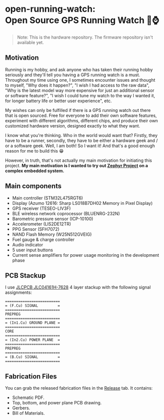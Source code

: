 # open-running-watch: <br>Open Source GPS Running Watch 🏃⌚

> Note: This is the hardware repository. The firmware repository isn't available yet.

## Motivation

Running is my hobby, and ask anyone who has taken their running hobby seriously and they'll tell you having a GPS running watch is a must. Throughout my time using one, I sometimes encounter issues and thought to myself, "Why does it happen?", "I wish I had access to the raw data", "Why is the latest model way more expensive for just an additional sensor or software feature?", "I wish I could tune my watch to the way I wanted it, for longer battery life or better user experience", etc.

My wishes can only be fulfilled if there is a GPS running watch out there that is open sourced. Free for everyone to add their own software features, experiment with different algorithms, different chips, and produce their own customized hardware version, designed exactly to what they want.

I know what you're thinking. Who in the world would want that? Firstly, they have to be a runner, secondly, they have to be either a hardware geek and / or a software geek. Well, I am both! So I want it! And that's a good enough reason for me to build this 😁

However, in truth, that's not actually my main motivation for initiating this project. **My main motivation is I wanted to try out [Zephyr Project](https://www.zephyrproject.org/) on a complex embedded system.**

## Main components

- Main controller (STM32L475RGT6)
- Display (Azumo 12616: Sharp LS018B7DH02 Memory in Pixel Display)
- GPS receiver (TESEO-LIV3F)
- BLE wireless network coprocessor (BLUENRG-232N)
- Barometric pressure sensor (ICP-10100)
- Accelerometer (LIS2DE12TR)
- PPG Sensor (SFH7072)
- NAND Flash Memory (W25N512GVEIG)
- Fuel gauge & charge controller
- Audio indicator
- 5 user input buttons
- Current sense amplifiers for power usage monitoring in the development phase

## PCB Stackup

I use [JLCPCB JLC04161H-7628](https://jlcpcb.com/impedance) 4 layer stackup with the following signal assignments:

```
=========================
= (F.Cu) SIGNAL         =
=========================
PREPREG
=========================
= (In1.Cu) GROUND PLANE =
=========================
CORE
=========================
= (In2.Cu) POWER PLANE  =
=========================
PREPREG
=========================
= (B.Cu) SIGNAL         =
=========================
```

## Fabrication Files

You can grab the released fabrication files in the [Release](https://github.com/fuad1502/open-running-watch-hw/releases) tab. It contains:
- Schematic PDF.
- Top, bottom, and power plane PCB drawing.
- Gerbers.
- Bill of Materials.
